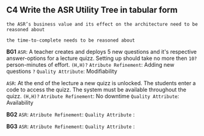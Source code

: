 ## **C4**  Write the ASR Utility Tree in tabular form

`the ASR’s business value and its effect on the architecture need to be reasoned about`

`the time-to-complete needs to be reasoned about`


**BG1**
`ASR`: A teacher creates and deploys 5 new questions and it's respective answer-options for a lecture quizz. Setting up should take no more then `10?` person-minutes of effort. `(H,H)?` 
`Atribute Refinement`: Adding new questions `?`
`Quality Attribute`: Modifiability

`ASR`: At the end of the lecture a new quizz is unlocked. The students enter a code to access the quizz. The system must be available throughout the quizz.  `(H,H)?` 
`Atribute Refinement`: No downtime 
`Quality Attribute`: Availability


**BG2**
`ASR`: 
`Atribute Refinement`: 
`Quality Attribute` : 
 

**BG3**
`ASR`: 
`Atribute Refinement`: 
`Quality Attribute` : 